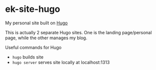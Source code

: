 # ek-site-hugo
My personal site built on [Hugo](http://gohugo.io)

This is actually 2 separate Hugo sites. One is the landing page/personal page, while the other manages my blog.

Useful commands for Hugo
* `hugo` builds site
* `hugo server` serves site locally at localhost:1313
